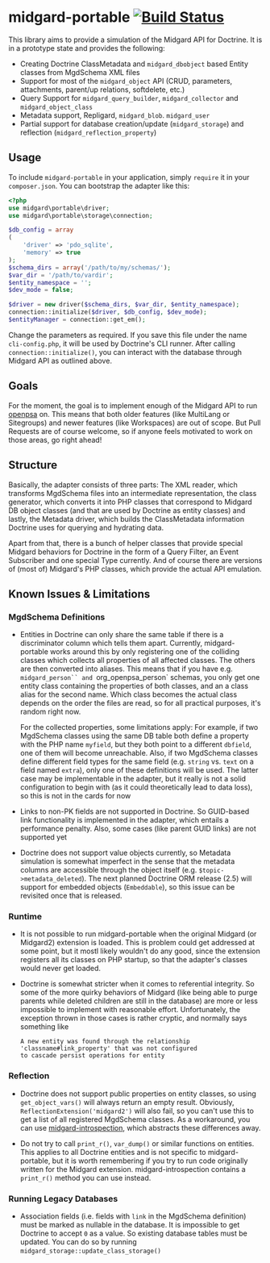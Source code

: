 midgard-portable [![Build Status](https://travis-ci.org/flack/midgard-portable.png?branch=master)](https://travis-ci.org/flack/midgard-portable)
================

This library aims to provide a simulation of the Midgard API for Doctrine.
It is in a prototype state and provides the following:

 - Creating Doctrine ClassMetadata and `midgard_dbobject` based Entity classes from MgdSchema XML files
 - Support for most of the `midgard_object` API (CRUD, parameters, attachments, parent/up relations, softdelete, etc.)
 - Query Support for `midgard_query_builder`, `midgard_collector` and `midgard_object_class`
 - Metadata support, Repligard, `midgard_blob`. `midgard_user`
 - Partial support for database creation/update (`midgard_storage`) and reflection (`midgard_reflection_property`)

Usage
--------

To include `midgard-portable` in your application, simply `require` it in your `composer.json`. You can bootstrap
the adapter like this:

```php
<?php
use midgard\portable\driver;
use midgard\portable\storage\connection;

$db_config = array
(
    'driver' => 'pdo_sqlite',
    'memory' => true
);
$schema_dirs = array('/path/to/my/schemas/');
$var_dir = '/path/to/vardir';
$entity_namespace = '';
$dev_mode = false;

$driver = new driver($schema_dirs, $var_dir, $entity_namespace);
connection::initialize($driver, $db_config, $dev_mode);
$entityManager = connection::get_em();
```

Change the parameters as required. If you save this file under the name `cli-config.php`, it will be used by Doctrine's
CLI runner. After calling `connection::initialize()`, you can interact with the database through Midgard API as
outlined above.

Goals
-----

For the moment, the goal is to implement enough of the Midgard API to run [openpsa](https://github.com/flack/openpsa)
on. This means that both older features (like MultiLang or Sitegroups) and newer features (like Workspaces) are out of
scope. But Pull Requests are of course welcome, so if anyone feels motivated to work on those areas, go right ahead!

Structure
--------

Basically, the adapter consists of three parts: The XML reader, which transforms MgdSchema files into an intermediate
representation, the class generator, which converts it into PHP classes that correspond to Midgard DB object classes
(and that are used by Doctrine as entity classes) and lastly, the Metadata driver, which builds the ClassMetadata
information Doctrine uses for querying and hydrating data.

Apart from that, there is a bunch of helper classes that provide special Midgard behaviors for Doctrine in the form
of a Query Filter, an Event Subscriber and one special Type currently. And of course there are versions of (most of)
Midgard's PHP classes, which provide the actual API emulation.

Known Issues & Limitations
--------------------------

### MgdSchema Definitions

 - Entities in Doctrine can only share the same table if there is a discriminator column which tells them apart.
   Currently, midgard-portable works around this by only registering one of the colliding classes which collects
   all properties of all affected classes. The others are then converted into aliases. This means that
   if you have e.g. `midgard_person`` and `org_openpsa_person` schemas, you only get one entity class containing
   the properties of both classes, and an a class alias for the second name. Which class becomes the actual class
   depends on the order the files are read, so for all practical purposes, it's random right now.

   For the collected properties, some limitations apply: For example, if two MgdSchema classes using the same DB table
   both define a property with the PHP name `myfield`, but they both point to a different `dbfield`, one of them
   will become unreachable. Also, if two MgdSchema classes define different field types for the same field (e.g.
   `string` vs. `text` on a field named `extra`), only one of these definitions will be used. The latter case
   may be implementable in the adapter, but it really is not a solid configuration to begin with (as it could
   theoretically lead to data loss), so this is not in the cards for now

 - Links to non-PK fields are not supported in Doctrine. So GUID-based link functionality is implemented in the adapter,
   which entails a performance penalty. Also, some cases (like parent GUID links) are not supported yet

 - Doctrine does not support value objects currently, so Metadata simulation is somewhat imperfect in the sense
   that the metadata columns are accessible through the object itself (e.g. `$topic->metadata_deleted`). The
   next planned Doctrine ORM release (2.5) will support for embedded objects (`Embeddable`), so this issue can be revisited
   once that is released.

### Runtime

 - It is not possible to run midgard-portable when the original Midgard (or Midgard2) extension is loaded. This is
   problem could get addressed at some point, but it mostl likely wouldn't do any good, since the extension registers
   all its classes on PHP startup, so that the adapter's classes would never get loaded.

 - Doctrine is somewhat stricter when it comes to referential integrity. So some of the more quirky behaviors of
   Midgard (like being able to purge parents while deleted children are still in the database) are more or less
   impossible to implement with reasonable effort. Unfortunately, the exception thrown in those cases is rather
   cryptic, and normally says something like

   ```
   A new entity was found through the relationship 'classname#link_property' that was not configured
   to cascade persist operations for entity
   ```

### Reflection

 - Doctrine does not support public properties on entity classes, so using `get_object_vars()` will always return
   an empty result. Obviously, `ReflectionExtension('midgard2')` will also fail, so you can't use this to get a list
   of all registered MgdSchema classes. As a workaround, you can use [midgard-introspection](https://github.com/flack/midgard-introspection),
   which abstracts these differences away.

 - Do not try to call `print_r()`, `var_dump()` or similar functions on entities. This applies to all Doctrine entities
   and is not specific to midgard-portable, but it is worth remembering if you try to run code originally written for
   the Midgard extension. midgard-introspection contains a `print_r()` method you can use instead.

### Running Legacy Databases

 - Association fields (i.e. fields with `link` in the MgdSchema definition) must be marked as nullable in the database.
   It is impossible to get Doctrine to accept `0` as a value. So existing database tables must be updated. You can do so
   by running `midgard_storage::update_class_storage()`
